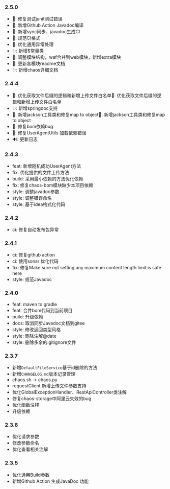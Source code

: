 ### 2.5.0

- 🐛: 修复测试junit测试错误
- 👷: 新增Github Action Javadoc编译
- 👷: 新增sync同步、javadoc生成CI
- 💚: 规范CI格式
- 🎨: 优化通用异常处理
- ✨: 新增$常量类
- 🎨: 调整模块结构，waf合并到web模块，新增extra模块
- 📝: 更新各模块readme文档
- ✨: 新增chaos详细文档

### 2.4.4

- 🎨: 优化获取文件后缀的逻辑和新增上传文件白名单🎨: 优化获取文件后缀的逻辑和新增上传文件白名单
- ✨: 新增springdoc支持
- 🎨: 新增jackson工具类和修复map to object🎨: 新增jackson工具类和修复map to object
- 🐛: 修复bom依赖bug
- 🐛: 修复UserAgentUtils 加载依赖错误
- 🔊: 更新日志

### 2.4.3

- feat: 新增随机成功UserAgent方法
- fix: 优化提供的文件上传方法
- build: 采用最小依赖的方法优化依赖
- fix: 修复chaos-bom模块缺少本项目依赖
- style: 调整javadoc参数
- style: 调整错误命名
- style: 基于idea格式化代码

### 2.4.2

- ci: 修复自动发布包异常

### 2.4.1

- ci: 修复github action
- ci: 使用sonar 优化代码
- fix: 修复Make sure not setting any maximum content length limit is safe here
- style: 规范Javadoc

### 2.4.0

- feat: maven to gradle
- feat: 合并bom代码到当前项目
- build: 升级依赖
- docs: 取消同步Javadoc文档到gitee
- style: 修改返回类型风格
- style: 删除注解@date
- style: 删除多余的.gitignore文件

### 2.3.7

- 新增`DefaultFileService`基于id删除的方法
- 新增`CHANGELOG.md`版本记录管理
- chaos.sh -> chaos.py
- requestClient 新增上传文件参数支持
- 优化GlobalExceptionHandler、RestApiController类注解
- 修复chaos-storage中阿里云失效的bug
- 优化函数注释
- 升级依赖

### 2.3.6

- 优化请求参数
- 修改参数命名
- 优化查看相关注解

### 2.3.5

- 优化通用Build参数
- 新增Github Action 生成JavaDoc 功能
